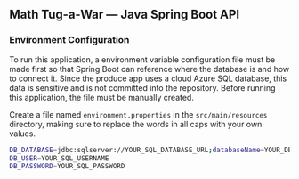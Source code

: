 ## Math Tug-a-War — Java Spring Boot API

### Environment Configuration
To run this application, a environment variable configuration file must be made first so that Spring Boot can reference where the database is and how to connect it. Since the produce app uses a cloud Azure SQL database, this data is sensitive and is not committed into the repository. Before running this application, the file must be manually created.

Create a file named `environment.properties` in the `src/main/resources` directory, making sure to replace the words in all caps with your own values.

```bash
DB_DATABASE=jdbc:sqlserver://YOUR_SQL_DATABASE_URL;databaseName=YOUR_DB_NAME
DB_USER=YOUR_SQL_USERNAME
DB_PASSWORD=YOUR_SQL_PASSWORD
```
